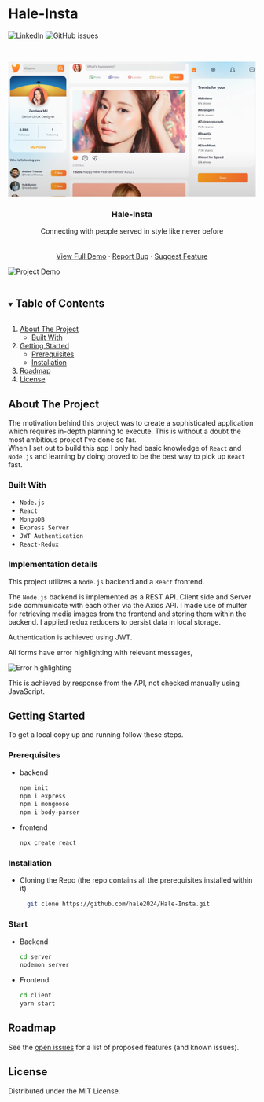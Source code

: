 # Hale-Insta
<!--
*** Thanks for checking out the Best-README-Template. If you have a suggestion
*** that would make this better, please fork the repo and create a pull request
*** or simply open an issue with the tag "enhancement".
*** Thanks again! Now go create something AMAZING! :D
***
***
***
*** To avoid retyping too much info. Do a search and replace for the following:
*** github_username, repo_name, twitter_handle, email, project_title, project_description
-->



<!-- PROJECT SHIELDS -->
<!--
*** I'm using markdown "reference style" links for readability.
*** Reference links are enclosed in brackets [ ] instead of parentheses ( ).
*** See the bottom of this document for the declaration of the reference variables
*** for contributors-url, forks-url, etc. This is an optional, concise syntax you may use.
*** https://www.markdownguide.org/basic-syntax/#reference-style-links
-->
<!-- [![Contributors][contributors-shield]][contributors-url] -->
<!-- [![Forks][forks-shield]][forks-url] -->
<!-- [![Stargazers][stars-shield]][stars-url] -->
[![LinkedIn][linkedin-shield]][linkedin-url] ![GitHub issues][issues-url] 
<!-- [![MIT License][license-shield]][license-url] -->



<!-- PROJECT LOGO -->
<br />
<p align="center">
  <a href="https://github.com/shamsow/django-react-homemaker">
   
  </a>
  <img src="Hale-Insta.png" alt="Logo" width="" height="">
  <h3 align="center">Hale-Insta</h3>

  <p align="center">
    Connecting with people served in style like never before
    <br />
    <br />
    <br />
    <a href="https://drive.google.com/file/d/1HCuFMu5Jyr4Sq0XbiSyYldSRPE7e6YRg/view?usp=sharing" target='_blank'>View Full Demo</a>
    ·
    <a href="https://github.com/hale2024/Hale-Insta/issues/new?assignees=&labels=bug&template=bug_report.md&title=">Report Bug</a>
    ·
    <a href="https://github.com/hale2024/Hale-Insta/issues/new?assignees=&labels=enhancement&template=feature-addition.md&title=%5BFEATURE%5D">Suggest Feature</a>
  </p>
</p>

<!-- Demo gif of Project -->
![Project Demo](demo.gif)

<!-- TABLE OF CONTENTS -->
<details open="open">
  <summary><h2 style="display: inline-block">Table of Contents</h2></summary>
  <ol>
    <li>
      <a href="#about-the-project">About The Project</a>
      <ul>
        <li><a href="#built-with">Built With</a></li>
      </ul>
    </li>
    <li>
      <a href="#getting-started">Getting Started</a>
      <ul>
        <li><a href="#prerequisites">Prerequisites</a></li>
        <li><a href="#installation">Installation</a></li>
      </ul>
    </li>
    <!-- <li><a href="#usage">Usage</a></li> -->
    <li><a href="#roadmap">Roadmap</a></li>
    <!-- <li><a href="#contributing">Contributing</a></li> -->
    <li><a href="#license">License</a></li>
    <!-- <li><a href="#contact">Contact</a></li> -->
    <!-- <li><a href="#acknowledgements">Acknowledgements</a></li> -->
  </ol>
</details>



<!-- ABOUT THE PROJECT -->
## About The Project

<!-- [![Product Name Screen Shot][product-screenshot]]() -->
The motivation behind this project was to create a sophisticated application which requires in-depth planning to execute. This is without a doubt the most ambitious project I've done so far. 
<br />
When I set out to build this app I only had basic knowledge of `React` and `Node.js` and learning by doing proved to be the best way to pick up `React` fast.

### **Built With**

* `Node.js`
* `React`
* `MongoDB`
* `Express Server`
* `JWT Authentication`
* `React-Redux`


### **Implementation details**

This project utilizes a `Node.js` backend and a `React` frontend. 

The `Node.js` backend is implemented as a REST API. Client side and Server side communicate with each other via the Axios API. I made use of multer for retrieving media images from the frontend and storing them within the backend. I applied redux reducers to persist data in local storage. 

Authentication is achieved using JWT.

All forms have error highlighting with relevant messages,

![Error highlighting](demo-errors.png)

This is achieved by response from the API, not checked manually using JavaScript. 
<!-- GETTING STARTED -->
## Getting Started

To get a local copy up and running follow these steps.

### Prerequisites

* backend
  ```sh
  npm init
  npm i express
  npm i mongoose
  npm i body-parser
  ```
* frontend
	```sh
	npx create react
	```
	
### Installation

* Cloning the Repo (the repo contains all the prerequisites installed within it)
  ```sh
 	git clone https://github.com/hale2024/Hale-Insta.git
  ```
  
### Start

* Backend
  ```sh
  cd server
  nodemon server
  ```
* Frontend
  ```sh
  cd client
  yarn start
  ```
<!-- USAGE EXAMPLES -->
<!-- ## Usage

Use this space to show useful examples of how a project can be used. Additional screenshots, code examples and demos work well in this space. You may also link to more resources.

_For more examples, please refer to the [Documentation](https://example.com)_ -->



<!-- ROADMAP -->
## Roadmap

See the [open issues](https://github.com/hale2024/Hale-Insta/issues) for a list of proposed features (and known issues).

<!-- LICENSE -->
## License

Distributed under the MIT License.



<!-- MARKDOWN LINKS & IMAGES -->
<!-- https://www.markdownguide.org/basic-syntax/#reference-style-links -->
[contributors-shield]: https://img.shields.io/github/contributors/shamsow/repo.svg?style=for-the-badge
[contributors-url]: https://github.com/shamsow/django-react-homemaker/graphs/contributors
[forks-shield]: https://img.shields.io/github/forks/shamsow/repo.svg?style=for-the-badge
[forks-url]: https://github.com/shamsow/django-react-homemaker/network/members
[stars-shield]: https://img.shields.io/github/stars/shamsow/repo.svg?style=for-the-badge
[stars-url]: https://github.com/shamsow/django-react-homemaker/stargazers
[issues-shield]: https://img.shields.io/github/issues/shamsow/repo.svg?style=for-the-badge
[issues-url]: https://img.shields.io/github/issues/shamsow/django-react-homemaker
<!-- [license-shield]: ![GitHub issues](https://img.shields.io/github/issues/shamsow/django-react-homemaker) -->
[license-url]: https://github.com/shamsow/django-react-homemaker/blob/master/LICENSE.txt
[linkedin-shield]: https://img.shields.io/badge/-LinkedIn-black.svg?style=for-the-badge&logo=linkedin&colorB=555
[linkedin-url]: https://linkedin.com/in/hale2024
